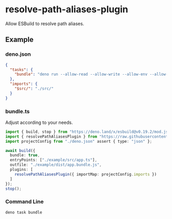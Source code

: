 # resolve-path-aliases-plugin

Allow ESBuild to resolve path aliases.

## Example

### deno.json

```json
{
  "tasks": {
    "bundle": "deno run --allow-read --allow-write --allow-env --allow-run bundle.ts"
  },
  "imports": {
    "$src/": "./src/"
  }
}
```

### bundle.ts

Adjust according to your needs.

```typescript
import { build, stop } from "https://deno.land/x/esbuild@v0.19.2/mod.js";
import { resolvePathAliasesPlugin } from "https://raw.githubusercontent.com/MelvDouc/deno-esbuild-resolve-path-aliases-plugin/main/mod.ts";
import projectConfig from "./deno.json" assert { type: "json" };

await build({
  bundle: true,
  entryPoints: ["./example/src/app.ts"],
  outfile: "./example/dist/app.bundle.js",
  plugins: [
    resolvePathAliasesPlugin({ importMap: projectConfig.imports })
  ]
});
stop();
```

### Command Line

```bash
deno task bundle
```
